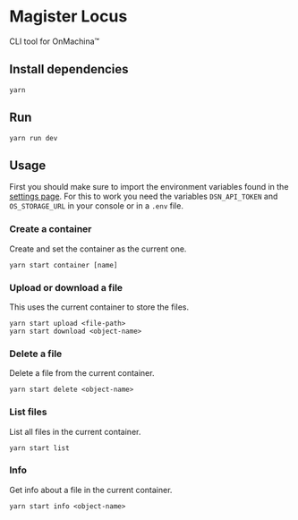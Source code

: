 # Magister Locus

CLI tool for OnMachina™️

## Install dependencies

```console
yarn
```

## Run

```console
yarn run dev
```

## Usage

First you should make sure to import the environment variables found in the [settings page](https://demo.onmachina.io/settings). For this to work you need the variables `DSN_API_TOKEN` and `OS_STORAGE_URL` in your console or in a `.env` file.

### Create a container

Create and set the container as the current one.

```console
yarn start container [name]
```

### Upload or download a file

This uses the current container to store the files.

```console
yarn start upload <file-path>
yarn start download <object-name>
```

### Delete a file

Delete a file from the current container.

```console
yarn start delete <object-name>
```

### List files

List all files in the current container.

```console
yarn start list
```

### Info

Get info about a file in the current container.

```console
yarn start info <object-name>
```

